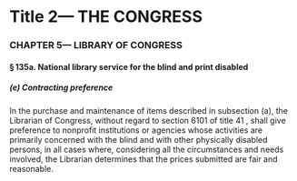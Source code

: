 
# Title 2— THE CONGRESS
### CHAPTER 5— LIBRARY OF CONGRESS
#### § 135a. National library service for the blind and print disabled
##### (e) Contracting preference

In the purchase and maintenance of items described in subsection (a), the Librarian of Congress, without regard to section 6101 of title 41 , shall give preference to nonprofit institutions or agencies whose activities are primarily concerned with the blind and with other physically disabled persons, in all cases where, considering all the circumstances and needs involved, the Librarian determines that the prices submitted are fair and reasonable.

